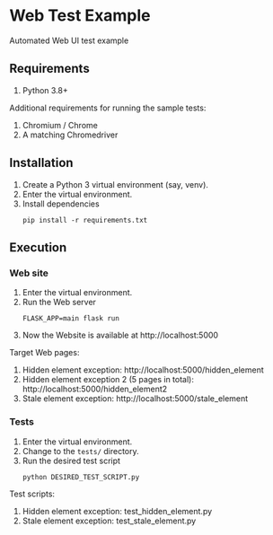 # Web Test Example

Automated Web UI test example

## Requirements

1. Python 3.8+

Additional requirements for running the sample tests:

1. Chromium / Chrome
1. A matching Chromedriver


## Installation

1. Create a Python 3 virtual environment (say, venv).
1. Enter the virtual environment.
1. Install dependencies
   ```shell
   pip install -r requirements.txt
   ```

## Execution

### Web site

1. Enter the virtual environment.
1. Run the Web server
   ```shell
   FLASK_APP=main flask run
   ```
1. Now the Website is available at http://localhost:5000

Target Web pages:

1. Hidden element exception: http://localhost:5000/hidden_element
2. Hidden element exception 2 (5 pages in total): http://localhost:5000/hidden_element2
3. Stale element exception: http://localhost:5000/stale_element

### Tests

1. Enter the virtual environment.
1. Change to the `tests/` directory.
1. Run the desired test script
   ```shell
   python DESIRED_TEST_SCRIPT.py
   ```

Test scripts:

1. Hidden element exception: test_hidden_element.py
2. Stale element exception: test_stale_element.py
